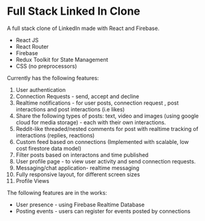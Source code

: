 
# Full Stack Linked In Clone

A full stack clone of LinkedIn made with React and Firebase.

- React JS
- React Router
- Firebase
- Redux Toolkit for State Management
- CSS (no preprocessors)

Currently has the following features:

1. User authentication
2. Connection Requests - send, accept and decline
3. Realtime notifications - for user posts, connection request , post interactions and post interactions (i.e likes)
4. Share the following types of posts: text, video and images (using google cloud for media storage) - each with their own interactions.
5. Reddit-like threaded/nested comments for post with realtime tracking of interactions (replies, reactions)
6. Custom feed based on connections (Implemented with scalable, low cost firestore data model)
7. Filter posts based on interactons and time published 
8. User profile page - to view user activity and send connection requests.
10. Messaging/chat application- realtime messaging 
11. Fully responsive layout, for different screen sizes
12. Profile Views 

The following features are in the works:

* User presence - using Firebase Realtime Database
* Posting events - users can register for events posted by connections


